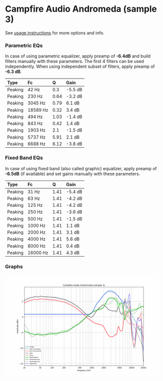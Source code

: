 # Campfire Audio Andromeda (sample 3)
See [usage instructions](https://github.com/jaakkopasanen/AutoEq#usage) for more options and info.

### Parametric EQs
In case of using parametric equalizer, apply preamp of **-6.4dB** and build filters manually
with these parameters. The first 4 filters can be used independently.
When using independent subset of filters, apply preamp of **-6.3 dB**.

| Type    | Fc       |    Q | Gain    |
|:--------|:---------|:-----|:--------|
| Peaking | 42 Hz    | 0.3  | -5.5 dB |
| Peaking | 230 Hz   | 0.64 | -3.2 dB |
| Peaking | 3045 Hz  | 0.79 | 6.1 dB  |
| Peaking | 18589 Hz | 0.32 | 3.4 dB  |
| Peaking | 494 Hz   | 1.03 | -1.4 dB |
| Peaking | 843 Hz   | 0.42 | 1.4 dB  |
| Peaking | 1903 Hz  | 2.1  | -1.5 dB |
| Peaking | 5737 Hz  | 5.91 | 2.1 dB  |
| Peaking | 6688 Hz  | 6.12 | -3.8 dB |

### Fixed Band EQs
In case of using fixed band (also called graphic) equalizer, apply preamp of **-6.5dB**
(if available) and set gains manually with these parameters.

| Type    | Fc       |    Q | Gain    |
|:--------|:---------|:-----|:--------|
| Peaking | 31 Hz    | 1.41 | -5.4 dB |
| Peaking | 63 Hz    | 1.41 | -4.2 dB |
| Peaking | 125 Hz   | 1.41 | -4.2 dB |
| Peaking | 250 Hz   | 1.41 | -3.6 dB |
| Peaking | 500 Hz   | 1.41 | -1.5 dB |
| Peaking | 1000 Hz  | 1.41 | 1.1 dB  |
| Peaking | 2000 Hz  | 1.41 | 3.1 dB  |
| Peaking | 4000 Hz  | 1.41 | 5.6 dB  |
| Peaking | 8000 Hz  | 1.41 | 0.4 dB  |
| Peaking | 16000 Hz | 1.41 | 4.3 dB  |

### Graphs
![](./Campfire%20Audio%20Andromeda%20(sample%203).png)